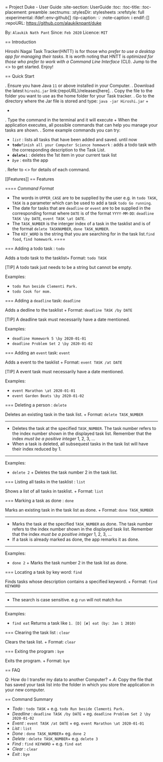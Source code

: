 = Project Duke - User Guide
:site-section: UserGuide
:toc:
:toc-title:
:toc-placement: preamble
:sectnums:
:stylesDir: stylesheets
:xrefstyle: full
:experimental:
ifdef::env-github[]
:tip-caption: :bulb:
:note-caption: :information_source:
endif::[]
:repoURL: https://github.com/alaukiknpant/duke

By: `Alaukik Nath Pant`      Since: `Feb 2020`      Licence: `MIT`

== Introduction

Hiroshi Nagai Task Tracker(HNTT) is for those who *prefer to use a desktop app for managing their tasks*. It is worth noting that HNTT is *optimized for those who prefer to work with a Command Line Interface* (CLI). Jump to the <<Quick Start>> to get started. Enjoy!

== Quick Start

.  Ensure you have Java `11` or above installed in your Computer.
.  Download the latest `hiroshi.jar` link:{repoURL}/releases[here].
.  Copy the file to the folder you want to use as the home folder for your Task tracker.
.  Go to the directory where the Jar file is stored and type: `java -jar Hiroshi.jar`
+

+
.  Type the command in the terminal and it will execute +
When the application executes, all possible commands that can help you manage your tasks are shown.
.  Some example commands you can try:

* *`list`* : lists all tasks that have been added and saved. until now
* **`todo`**`finish all your Computer Science homework` : adds a todo task with the corresponding description to the Task List.
* **`delete`**`1` : deletes the 1st item in your current task list
* *`bye`* : exits the app

.  Refer to <<Features>> for details of each command.

[[Features]]
== Features

====
*Command Format*

* The words in `UPPER_CASE` are to be supplied by the user e.g. in `todo TASK`, `TASK` is a parameter which can be used to add a task `todo Go running`.
* The date for tasks that are `deadline` or `event` are to be supplied in the corresponding format where `DATE` is of the format `YYYY-MM-DD`: `deadline TASK \by DATE`, `event TASK \at DATE`.
* The `TASK_NUMBER` is the interger index of a task in the tasklist and is of the format `delete TASKNUMBER`, `done TASK_NUMBER`.
* The `KEY_WORD` is the string that you are searching for in the task list.`find food`, `find homework`.
====

=== Adding a todo task : `todo`

Adds a todo task to the tasklist+
Format: `todo TASK`

[TIP]
A todo task just needs to be a string but cannot be empty.

Examples:

* `todo Run beside Clementi Park.`
* `todo Cook for mom.`

=== Adding a `deadline` task: `deadline ` 

Adds a dedline to the tasklist +
Format: `deadline TASK /by DATE`

[TIP]
A deadline task must necessarily have a date mentioned.

Examples:

* `deadline Homework 5 \by 2020-01-01`
* `deadline Problem Set 2 \by 2020-01-02`


=== Adding an `event` task: `event ` 

Adds a event to the tasklist +
Format: `event TASK /at DATE`

[TIP]
A event task must necessarily have a date mentioned.

Examples:

* `event Marathon \at 2020-01-01`
* `event Garden Beats \by 2020-01-02`

=== Deleting a person : `delete`

Deletes an existing task in the task list. +
Format: `delete TASK_NUMBER`

****
* Deletes the task at the specified `TASK_NUMBER`. The task number refers to the index number shown in the displayed task list. Remember that the index *must be a positive integer* 1, 2, 3, ...
* When a task is deleted, all subsequest tasks in the task list will have their index reduced by 1.
****

Examples:

* `delete 2` +
Deletes the task number 2 in the task list.


=== Listing all tasks in the tasklist : `list`

Shows a list of all tasks in tasklist. +
Format: `list`


=== Marking a task as done : `done`

Marks an existing task in the task list as done. +
Format: `done TASK_NUMBER`

****
* Marks the task at the specified `TASK_NUMBER` as done. The task number refers to the index number shown in the displayed task list. Remember that the index *must be a positive integer* 1, 2, 3, ...
* If a task is already marked as done, the app remarks it as done.
****

Examples:

* `done 2` +
Marks the task number 2 in the task list as done.


=== Locating a task by key word: `find`

Finds tasks whose description contains a specified keyword. +
Format: `find KEYWORD`

****
* The search is case sensitive. e.g `run` will not match `Run`
****

Examples:

* `find eat` 
Returns a task like `1. [D] [✘] eat (by: Jan 1 2010)`

=== Clearing the task list : `clear`

Clears the task list. +
Format: `clear`


=== Exiting the program : `bye`

Exits the program. +
Format: `bye`

== FAQ

*Q*: How do I transfer my data to another Computer? +
*A*: Copy the file that has saved your task list into the folder in which you store the application in your new computer.

== Command Summary
* *Todo*  : `todo TASK` +
e.g. `todo Run beside Clementi Park.`
* *Deadline* : `deadline TASK /by DATE` +
eg. `deadline Problem Set 2 \by 2020-01-02`
* *Event* : `event TASK /at DATE` +
eg. `event Marathon \at 2020-01-01`
* *List* : `list`
* *Done* : `done TASK_NUMBER`+
eg. `done 2`
* *Delete* : `delete TASK_NUMBER`+
e.g. `delete 3`
* *Find* : `find KEYWORD` +
e.g. `find eat`
* *Clear* : `clear`
* *Exit* : `bye`
